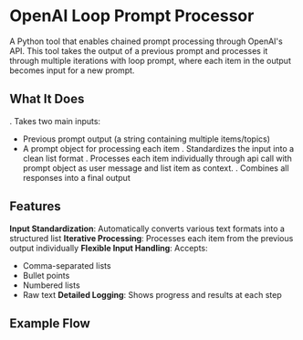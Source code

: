 # OpenAI Loop Prompt Processor
A Python tool that enables chained prompt processing through OpenAI's API. This tool takes the output of a previous prompt and processes it through multiple iterations with loop prompt, where each item in the output becomes input for a new prompt.
## What It Does
. Takes two main inputs:
  - Previous prompt output (a string containing multiple items/topics)
  - A prompt object  for processing each item
. Standardizes the input into a clean list format
. Processes each item individually through api call with prompt object as user message and list item as context. 
. Combines all responses into a final output
## Features
 **Input Standardization**: Automatically converts various text formats into a structured list
 **Iterative Processing**: Processes each item from the previous output individually
 **Flexible Input Handling**: Accepts:
 - Comma-separated lists
 - Bullet points
 - Numbered lists
 - Raw text
 **Detailed Logging**: Shows progress and results at each step
## Example Flow
